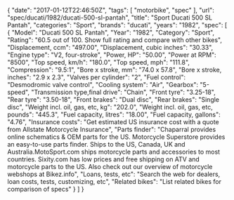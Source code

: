 {
    "date": "2017-01-12T22:46:50Z",
    "tags": [
        "motorbike",
        "spec"
    ],
    "url": "spec\/ducati\/1982\/ducati-500-sl-pantah",
    "title": "Sport Ducati 500 SL Pantah",
    "categories": "Sport",
    "brands": "ducati",
    "years": "1982",
    "spec": [
        {
            "Model": "Ducati 500 SL Pantah",
            "Year": "1982",
            "Category": "Sport",
            "Rating": "60.5 out of 100. Show full rating and compare with other bikes",
            "Displacement, ccm": "497.00",
            "Displacement, cubic inches": "30.33",
            "Engine type": "V2, four-stroke",
            "Power, HP": "50.00",
            "Power at RPM": "8500",
            "Top speed, km\/h": "180.0",
            "Top speed, mph": "111.8",
            "Compression": "9.5:1",
            "Bore x stroke, mm": "74.0 x 57.8",
            "Bore x stroke, inches": "2.9 x 2.3",
            "Valves per cylinder": "2",
            "Fuel control": "Desmodromic valve control",
            "Cooling system": "Air",
            "Gearbox": "5-speed",
            "Transmission type,final drive": "Chain",
            "Front tyre": "3.25-18",
            "Rear tyre": "3.50-18",
            "Front brakes": "Dual disc",
            "Rear brakes": "Single disc",
            "Weight incl. oil, gas, etc, kg": "202.0",
            "Weight incl. oil, gas, etc, pounds": "445.3",
            "Fuel capacity, litres": "18.00",
            "Fuel capacity, gallons": "4.76",
            "Insurance costs": "Get estimated US insurance cost with a quote from Allstate Motorcycle Insurance",
            "Parts finder": "Chaparral provides online schematics & OEM parts for the US.   Motorcycle Superstore provides an easy-to-use parts finder. Ships to the US, Canada, UK and Australia.MotoSport.com ships motorcycle parts and accessories to most countries.    Sixity.com has low prices and free shipping on ATV and motorcycle parts to the US. Also check out our overview of motorcycle webshops at Bikez.info",
            "Loans, tests, etc": "Search the web for dealers, loan costs, tests, customizing, etc",
            "Related bikes": "List related bikes for comparison of specs"
        }
    ]
}